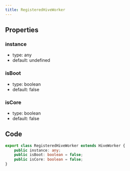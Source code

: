 ```yaml
---
title: RegisteredHiveWorker
---
```


## Properties

### instance

-   type: any
-   default: undefined

### isBoot

-   type: boolean
-   default: false

### isCore

-   type: boolean
-   default: false

## Code

```ts
export class RegisteredHiveWorker extends HiveWorker {
    public instance: any;
    public isBoot: boolean = false;
    public isCore: boolean = false;
}
```
